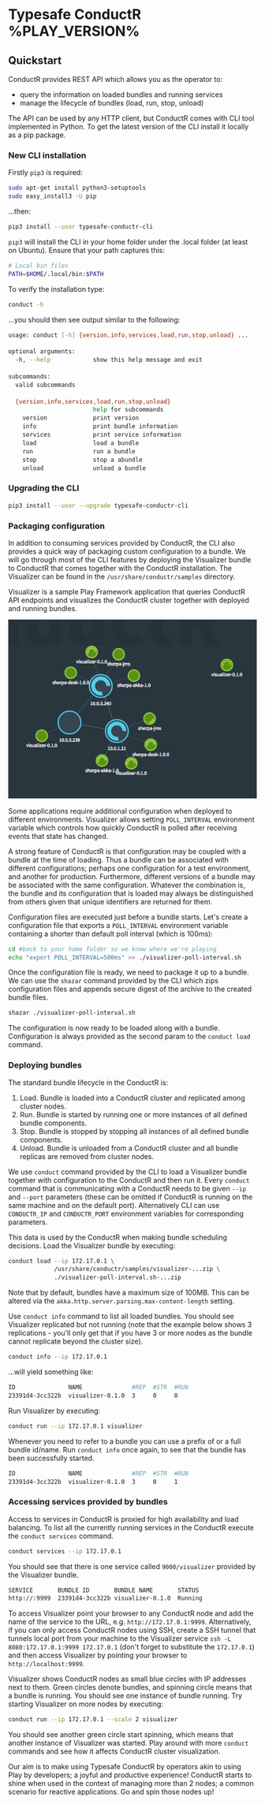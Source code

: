# Typesafe ConductR %PLAY_VERSION%


## Quickstart

ConductR provides REST API which allows you as the operator to:

* query the information on loaded bundles and running services
* manage the lifecycle of bundles (load, run, stop, unload)

The API can be used by any HTTP client, but ConductR comes with CLI tool implemented in Python. To get the latest version of the CLI install it locally as a pip package.

### New CLI installation

Firstly `pip3` is required:

```bash
sudo apt-get install python3-setuptools 
sudo easy_install3 -U pip
```

...then:

```bash
pip3 install --user typesafe-conductr-cli
```

`pip3` will install the CLI in your home folder under the .local folder (at least on Ubuntu). Ensure that your path captures this:

```bash
# Local bin files
PATH=$HOME/.local/bin:$PATH
```

To verify the installation type:

```bash
conduct -h
```

...you should then see output similar to the following:

```bash
usage: conduct [-h] {version,info,services,load,run,stop,unload} ...

optional arguments:
  -h, --help            show this help message and exit

subcommands:
  valid subcommands                                                                                       depl

  {version,info,services,load,run,stop,unload}
                        help for subcommands
    version             print version
    info                print bundle information
    services            print service information
    load                load a bundle
    run                 run a bundle
    stop                stop a abundle
    unload              unload a bundle
```

### Upgrading the CLI

```bash
pip3 install --user --upgrade typesafe-conductr-cli
```

### Packaging configuration

In addition to consuming services provided by ConductR, the CLI also provides a quick way of packaging custom configuration to a bundle. We will go through most of the CLI features by deploying the Visualizer bundle to ConductR that comes together with the ConductR installation. The Visualizer can be found in the `/usr/share/conductr/samples` directory.

Visualizer is a sample Play Framework application that queries ConductR API endpoints and visualizes the ConductR cluster together with deployed and running bundles.

![scope](visualizer.png)

Some applications require additional configuration when deployed to different environments. Visualizer allows setting `POLL_INTERVAL` environment variable which controls how quickly ConductR is polled after receiving events that state has changed.

A strong feature of ConductR is that configuration may be coupled with a bundle at the time of loading. Thus a bundle can be associated with different configurations; perhaps one configuration for a test environment, and another for production. Furthermore, different versions of a bundle may be associated with the same configuration. Whatever the combination is, the bundle and its configuration that is loaded may always be distinguished from others given that unique identifiers are returned for them.

Configuration files are executed just before a bundle starts. Let's create a configuration file that exports a `POLL_INTERVAL` environment variable containing a shorter than default poll interval (which is 100ms):

```bash
cd #back to your home folder so we know where we're playing
echo "export POLL_INTERVAL=500ms" >> ./visualizer-poll-interval.sh
```

Once the configuration file is ready, we need to package it up to a bundle. We can use the `shazar` command provided by the CLI which zips configuration files and appends secure digest of the archive to the created bundle files.

```bash
shazar ./visualizer-poll-interval.sh
```

The configuration is now ready to be loaded along with a bundle. Configuration is always provided as the second param to the `conduct load` command.

### Deploying bundles

The standard bundle lifecycle in the ConductR is:

1. Load. Bundle is loaded into a ConductR cluster and replicated among cluster nodes.
2. Run. Bundle is started by running one or more instances of all defined bundle components.
3. Stop. Bundle is stopped by stopping all instances of all defined bundle components.
4. Unload. Bundle is unloaded from a ConductR cluster and all bundle replicas are removed from cluster nodes.

We use `conduct` command provided by the CLI to load a Visualizer bundle together with configuration to the ConductR and then run it. Every `conduct` command that is communicating with a ConductR needs to be given `--ip` and `--port` parameters (these can be omitted if ConductR is running on the same machine and on the default port). Alternatively CLI can use `CONDUCTR_IP` and `CONDUCTR_PORT` environment variables for corresponding parameters.

This data is used by the ConductR when making bundle scheduling decisions. Load the Visualizer bundle by executing:

```bash
conduct load --ip 172.17.0.1 \
             /usr/share/conductr/samples/visualizer-...zip \
             ./visualizer-poll-interval.sh-...zip
```

Note that by default, bundles have a maximum size of 100MB. This can be altered via the `akka.http.server.parsing.max-content-length` setting.

Use `conduct info` command to list all loaded bundles. You should see Visualizer replicated but not running (note that the example below shows 3 replications - you'll only get that if you have 3 or more nodes as the bundle cannot replicate beyond the cluster size).

```bash
conduct info --ip 172.17.0.1
```
...will yield something like:

```bash
ID               NAME              #REP  #STR  #RUN
23391d4-3cc322b  visualizer-0.1.0  3     0     0
```

Run Visualizer by executing:

```bash
conduct run --ip 172.17.0.1 visualizer
```

Whenever you need to refer to a bundle you can use a prefix of or a full bundle id/name. Run `conduct info` once again, to see that the bundle has been successfully started.

``` bash
ID               NAME              #REP  #STR  #RUN
23391d4-3cc322b  visualizer-0.1.0  3     0     1
```

### Accessing services provided by bundles

Access to services in ConductR is proxied for high availability and load balancing. To list all the currently running services in the ConductR execute the `conduct services` command.

```bash
conduct services --ip 172.17.0.1
```

You should see that there is one service called `9000/visualizer` provided by the Visualizer bundle.

```bash
SERVICE       BUNDLE ID       BUNDLE NAME       STATUS
http://:9999  23391d4-3cc322b visualizer-0.1.0  Running
```

To access Visualizer point your browser to any ConductR node and add the name of the service to the URL, e.g. `http://172.17.0.1:9999`. Alternatively, if you can only access ConductR nodes using SSH, create a SSH tunnel that tunnels local port from your machine to the Visualizer service `ssh -L 8080:172.17.0.1:9999 172.17.0.1` (don't forget to substitute the `172.17.0.1`) and then access Visualizer by pointing your browser to `http://localhost:9999`.

Visualizer shows ConductR nodes as small blue circles with IP addresses next to them. Green circles denote bundles, and spinning circle means that a bundle is running. You should see one instance of bundle running. Try starting Visualizer on more nodes by executing:

```bash
conduct run --ip 172.17.0.1 --scale 2 visualizer
```

You should see another green circle start spinning, which means that another instance of Visualizer was started. Play around with more `conduct` commands and see how it affects ConductR cluster visualization.

Our aim is to make using Typesafe ConductR by operators akin to using Play by developers; a joyful and productive experience! ConductR starts to shine when used in the context of managing more than 2 nodes; a common scenario for reactive applications. Go and spin those nodes up!

